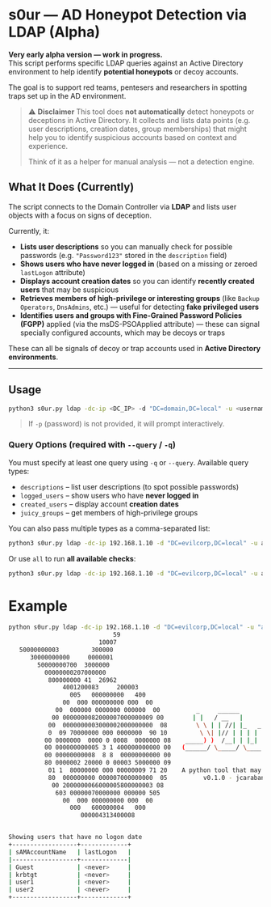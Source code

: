 # s0ur — AD Honeypot Detection via LDAP (Alpha)

**Very early alpha version — work in progress.**  
This script performs specific LDAP queries against an Active Directory environment to help identify **potential honeypots** or decoy accounts.

The goal is to support red teams, pentesers and researchers in spotting traps set up in the AD environment.



> ⚠️ **Disclaimer**
> This tool does **not automatically** detect honeypots or deceptions in Active Directory.
> It collects and lists data points (e.g. user descriptions, creation dates, group memberships) that might help you to identify suspicious accounts based on context and experience.
>
> Think of it as a helper for manual analysis — not a detection engine.


## What It Does (Currently)

The script connects to the Domain Controller via **LDAP** and lists user objects with a focus on signs of deception.

Currently, it:

* **Lists user descriptions** so you can manually check for possible passwords
  (e.g. `"Password123"` stored in the `description` field)
* **Shows users who have never logged in**
  (based on a missing or zeroed `lastLogon` attribute)
* **Displays account creation dates**
  so you can identify **recently created users** that may be suspicious
* **Retrieves members of high-privilege or interesting groups**
  (like `Backup Operators`, `DnsAdmins`, etc.) — useful for detecting **fake privileged users**
* **Identifies users and groups with Fine-Grained Password Policies (FGPP)** applied
(via the msDS-PSOApplied attribute) — these can signal specially configured accounts, which may be decoys or traps

These can all be signals of decoy or trap accounts used in **Active Directory environments**.

---

## **Usage**

```bash
python3 s0ur.py ldap -dc-ip <DC_IP> -d "DC=domain,DC=local" -u <username> -q <queries>
```

> If `-p` (password) is not provided, it will prompt interactively.

### Query Options (required with `--query` / `-q`)

You must specify at least one query using `-q` or `--query`.
Available query types:

* `descriptions` – list user descriptions (to spot possible passwords)
* `logged_users` – show users who have **never logged in**
* `created_users` – display account **creation dates**
* `juicy_groups` – get members of high-privilege groups

You can also pass multiple types as a comma-separated list:

```bash
python3 s0ur.py ldap -dc-ip 192.168.1.10 -d "DC=evilcorp,DC=local" -u admin -q descriptions,logged_users
```

Or use `all` to run **all available checks**:

```bash
python3 s0ur.py ldap -dc-ip 192.168.1.10 -d "DC=evilcorp,DC=local" -u admin -q all
```
# Example
```bash
python s0ur.py ldap -dc-ip 192.168.1.10 -d "DC=evilcorp,DC=local" -u "admin" -p $(cat ../password) --query logged_users
                             59                                                                          
                         10007                                                                           
   50000000003         300000                                                                            
      30000000000     0000001                                                                            
        50000000700  3000000                                                                             
          00000000207000000                                                                              
           800000000 41  26962                                                                           
               4001200083     200003                                                                     
                 005   000000000   400                                                                   
               00  000 000000000 000  00                                                                 
             00  000000 0000000 000000  00          _     ______                                                                                                                                                  
            00 0000000082000007000000009 00        | |   / __   |                                                                                                                                                 
           00  0000000003000002000000000  08        \ \ | | //| |_   _  ____ ____  _   _                                                                                                                          
           0  09 70000000 000 0000000  90 10         \ \| |// | | | | |/ ___)  _ \| | | |                                                                                                                         
          00 0000000  0000 0 0008  0000000 08    _____) )  /__| | |_| | |_  | | | | |_| |                                                                                                                         
          00 000000000005 3 1 400000000000 00   (______/ \_____/ \____|_(_) | ||_/ \__  |                                                                                                                         
          00 00000000008  8 8  00000000000 00                               |_|   (____/                                                                                                                          
          80 0000002 20000 0 00003 5000000 09                                                            
           01 1  80000000 000 00000009 71 20    A python tool that may help to detect AD Honeypots                                                                                                                
           80  000000000 000007000000000  05          v0.1.0 - jcarabantes - @Mr_RedSmasher                                                                                                                       
            00 2000000066000005800000003 08                                                              
             603 00000070000000 000000 505                                                               
               00  000 000000000 000  00                                                                 
                 000   600000004   000                                                                   
                    000004313400008                                                                      


Showing users that have no logon date               
+------------------+-------------+                  
| sAMAccountName   | lastLogon   |                  
|------------------+-------------|                  
| Guest            | <never>     |                  
| krbtgt           | <never>     |                  
| user1            | <never>     |                  
| user2            | <never>     |                  
+------------------+-------------+
```